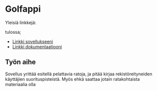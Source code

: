 # Golfappi
Yleisiä linkkejä:

tulossa;
* [Linkki sovellukseeni](https://users.cs.helsinki.fi/surakkaj/tsoha/index.html)
* [Linkki dokumentaatiooni](https://www.github.com/surakkaj/Tsoha-Bootstrap/doc/dokumentaatio.pdf)

## Työn aihe
Sovellus yrittää esitellä pelattavia ratoja, ja pitää kirjaa rekistöreityneiden käyttäjien suorituspisteistä. Myös ehkä saattaa jotain ratakohtaista materiaalia olla
